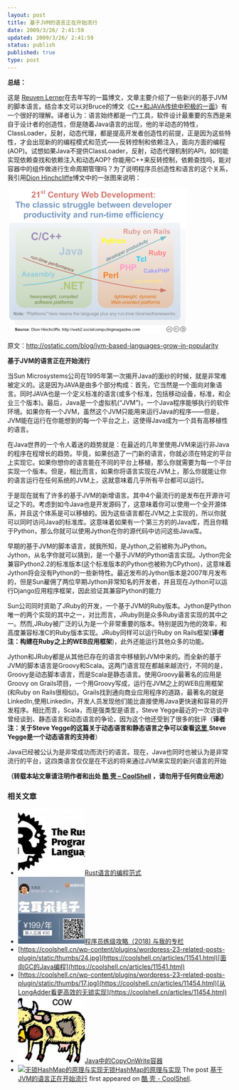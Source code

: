 ```yaml
---
layout: post
title: 基于JVM的语言正在开始流行
date: 2009/3/26/ 2:41:59
updated: 2009/3/26/ 2:41:59
status: publish
published: true
type: post
---
```


**总结：**


这是 [Reuven Lerner](https://coolshell.cn/member/reuven)在去年写的一篇博文，文章主要介绍了一些新兴的基于JVM的脚本语言。结合本文可以对Bruce的博文《[C++和JAVA传统中积极的一面](https://coolshell.cn/articles/209.html)》有一个很好的理解。译者认为：语言始终都是一门工具，软件设计最重要的东西是来自于设计者的创造性，但是随着Java语言的出现，他的半动态的特性，ClassLoader，反射，动态代理，都是提高开发者创造性的前提，正是因为这些特性，才会出现新的的编程模式和范式——反转控制和依赖注入，面向方面的编程(AOP)。试想如果Java不提供ClassLoader，反射，动态代理机制的API，如何能实现依赖查找和依赖注入和动态AOP? 你能用C++来反转控制，依赖查找吗，能对容器中的组件做进行生命周期管理吗？为了说明程序员创造性和语言的这个关系，我引用[Dion Hinchcliffe](http://hinchcliffe.org/)博文中的一张图来说明：


 ![程序员创造性和性能的关系](../wp-content/uploads/2009/03/weblanguagecomparison1.png "程序员创造性和性能的关系")


原文：<http://ostatic.com/blog/jvm-based-languages-grow-in-popularity>  

**基于JVM的语言正在开始流行**


当Sun Microsystems公司在1995年第一次揭开Java的面纱的时候，就是非常难被定义的。这是因为JAVA是由多个部分构成：首先，它当然是一个面向对象语言。同时JAVA也是一个定义标准的语言(或多个标准，包括移动设备，标准，和企业三个版本)。最后，Java是一个虚拟机(“JVM”)，一个Java程序能够执行的软件环境。如果你有一个JVM，虽然这个JVM只能用来运行Java的程序——但是，JVM能在运行在你能想到的每一个平台之上，这使得Java成为一个具有高移植性的语言。



在Java世界的一个令人着迷的趋势就是：在最近的几年里使用JVM来运行非Java的程序在程增长的趋势。毕竟，如果创造了一门新的语言，你就必须在特定的平台上实现它。如果你想你的语言能在不同的平台上移植，那么你就需要为每一个平台实现一个版本。但是，相比而言，如果你将语言实现在JVM上，那么你就能让你的语言运行在任何系统的JVM上，这就意味着几乎所有平台都可以运行。


于是现在就有了许多的基于JVM的新增语言。其中4个最流行的是发布在开源许可证之下的。考虑到如今Java也是开发源码了，这意味着你可以使用一个全开源体系，并且这个体系是可以移植的。因为这些语言都在JVM之上实现的，所以你就可以同时访问Java的标准库。这意味着如果有一个第三方的的Java库，而且你精于Python，那么你就可以使用Jython在你的源代码中访问这些Java库。


早期的基于JVM的脚本语言，就我所知，是Jython,之前被称为JPython。Jython，从名字你就可以猜到，是一个基于JVM的Python语言实现。Jython完全兼容Python2.2的标准版本(这个标准版本的Python也被称为CPython)，这意味着Jython将会没有Python的一些新特性。最近发布的Jython版本是2007年月发布的，但是Sun雇佣了两位早期Jython非常知名的开发者，并且现在Jython可以运行Django应用程序框架，因此验证其兼容Python的能力


Sun公司同时资助了JRuby的开发，一个基于JVM的Ruby版本。Jython是Python唯一的两个实现的其中之一，对比而言，JRuby则是众多Ruby语言实现的其中之一。然而,JRuby被广泛的认为是一个非常重要的版本。特别是因为他的效率，和高度兼容标准C的Ruby版本实现。JRuby同样可以运行Ruby on Rails框架(**译者注：构建在Ruby之上的WEB应用框架**)，此外还能运行其他众多的功能。


Jython和JRuby都是从其他已存在的语言中移植到JVM中来的。而全新的基于JVM的脚本语言是Groovy和Scala。这两门语言现在都越来越流行，不同的是，Groovy是动态脚本语言，而是Scala是静态语言。使用Groovy最著名的应用是Groovy on Grails项目，一个用Groovy写成，运行在JVM之上的WEB应用框架(和Ruby on Rails很相似)。Grails找到通向商业应用程序的道路，最著名的就是LinkedIn,使用Linkedin，开发人员发现他们能比直接使用Java更快速和容易的开发程序。相比而言，Scala，而是强类型是语言，Steve Yegge最近的一次访谈中曾经谈到、静态语言和动态语言的争论，因为这个他还受到了很多的批评（**译者注：关于Steve Yegge的这篇关于动态语言和静态语言之争可以查看**[**这里**](http://steve-yegge.blogspot.com/2008/05/dynamic-languages-strike-back.html),**Steve Yegge是一个动态语言的支持者**）  

Java已经被公认为是非常成功而流行的语言。现在，Java也同时也被认为是非常流行的平台，这四类语言仅仅是在不远的将来通过JVM来实现的新兴语言的开始



**（转载本站文章请注明作者和出处 [酷 壳 – CoolShell](https://coolshell.cn/) ，请勿用于任何商业用途）**



### 相关文章

* [![Rust语言的编程范式](../wp-content/uploads/2020/03/rust-social-wide-150x150.jpg)](https://coolshell.cn/articles/20845.html)[Rust语言的编程范式](https://coolshell.cn/articles/20845.html)
* [![程序员练级攻略（2018)  与我的专栏](../wp-content/uploads/2018/05/300x262-150x150.jpg)](https://coolshell.cn/articles/18360.html)[程序员练级攻略（2018) 与我的专栏](https://coolshell.cn/articles/18360.html)
* [https://coolshell.cn/wp-content/plugins/wordpress-23-related-posts-plugin/static/thumbs/24.jpg](https://coolshell.cn/articles/11541.html)[面向GC的Java编程](https://coolshell.cn/articles/11541.html)
* [https://coolshell.cn/wp-content/plugins/wordpress-23-related-posts-plugin/static/thumbs/17.jpg](https://coolshell.cn/articles/11454.html)[从LongAdder看更高效的无锁实现](https://coolshell.cn/articles/11454.html)
* [![Java中的CopyOnWrite容器](../wp-content/uploads/2014/03/cow-copy-150x150.jpg)](https://coolshell.cn/articles/11175.html)[Java中的CopyOnWrite容器](https://coolshell.cn/articles/11175.html)
* [![无锁HashMap的原理与实现](../wp-content/uploads/2013/05/图1-3-150x150.jpg)](https://coolshell.cn/articles/9703.html)[无锁HashMap的原理与实现](https://coolshell.cn/articles/9703.html)
The post [基于JVM的语言正在开始流行](https://coolshell.cn/articles/247.html) first appeared on [酷 壳 - CoolShell](https://coolshell.cn).